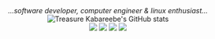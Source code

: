 <div  align="center">
  <em>...software developer, computer engineer & linux enthusiast...</em>
</div>

<div  align="center">
  <img src="https://github-readme-stats.vercel.app/api?username=trekab&count_private=true&show_icons=true&hide_rank=true&hide_border=true&layout=compact" alt="Treasure Kabareebe's GitHub stats">
</div>

<div  align="center">
  <a href="https://trekab.github.io/portfolio/" alt="portfolio link" target="_blank"><img src="https://img.shields.io/badge/%20%20-portfolio-3399ff?style=for-the-badge&logo=portfolio&logoColor=white&logoWidth=30" /></a>
  <a href="https://twitter.com/TKabareebe" alt="twitter link" target="_blank"><img src="https://img.shields.io/badge/%20%20-twitter-3399ff?style=for-the-badge&logo=twitter&logoColor=white&logoWidth=30" /></a>
  <a href="https://www.linkedin.com/in/treasure-kabareebe/" alt="linkedin link" target="_blank"><img src="https://img.shields.io/badge/linkedin-3399ff.svg?&style=for-the-badge&logo=linkedin&logoColor=white" /></a>
  <a href="https://angel.co/u/trekab" alt="angellist link" target="_blank"><img src="https://img.shields.io/badge/%20%20-angellist-3399ff?style=for-the-badge&logo=portfolio&logoColor=white&logoWidth=30" /></a>
</div>
